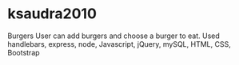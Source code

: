 # ksaudra2010
Burgers
User can add burgers and choose a burger to eat.
Used handlebars, express, node, Javascript, jQuery, mySQL, HTML, CSS, Bootstrap
